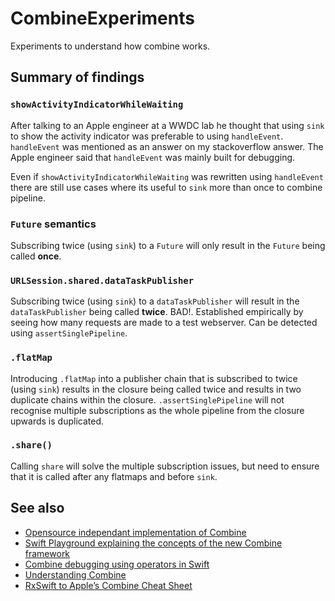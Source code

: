 # CombineExperiments
Experiments to understand how combine works.

## Summary of findings

### `showActivityIndicatorWhileWaiting` 
After talking to an Apple engineer at a WWDC lab he thought that using `sink` to show the activity indicator was preferable to using `handleEvent`.  `handleEvent` was mentioned as an answer on my stackoverflow answer. The Apple engineer said that `handleEvent` was mainly built for debugging.

Even if `showActivityIndicatorWhileWaiting` was rewritten using `handleEvent` there are still use cases where its useful to `sink` more than once to combine pipeline.

### `Future` semantics
Subscribing twice (using `sink`) to a `Future` will only result in the `Future` being called **once**.

### `URLSession.shared.dataTaskPublisher` 
Subscribing twice (using `sink`) to a `dataTaskPublisher` will result in the `dataTaskPublisher` being called **twice**. BAD!. Established empirically by seeing how many requests are made to a test webserver. Can be detected using `assertSinglePipeline`.

### `.flatMap`
Introducing `.flatMap` into a publisher chain that is subscribed to twice (using `sink`) results in the closure being called twice and results in two duplicate chains within the closure. `.assertSinglePipeline` will not recognise multiple subscriptions as the whole pipeline from the closure upwards is duplicated.

### `.share()`
Calling `share` will solve the multiple subscription issues, but need to ensure that it is called after any flatmaps and before `sink`.

## See also

* [Opensource independant implementation of Combine](https://github.com/broadwaylamb/OpenCombine)
* [Swift Playground explaining the concepts of the new Combine framework](https://github.com/AvdLee/CombineSwiftPlayground)
* [Combine debugging using operators in Swift](https://www.avanderlee.com/swift/combine-swift/)
* [Understanding Combine](http://www.apeth.com/UnderstandingCombine/)
* [RxSwift to Apple’s Combine Cheat Sheet](https://medium.com/gett-engineering/rxswift-to-apples-combine-cheat-sheet-e9ce32b14c5b)
